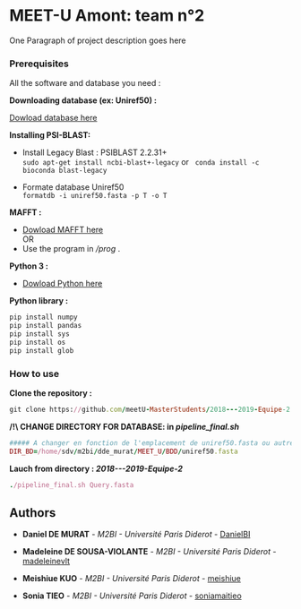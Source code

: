 # MEET-U Amont: team n°2

One Paragraph of project description goes here


### Prerequisites

All the software and database you need :

 **Downloading database (ex: Uniref50) :**

[Dowload database here](https://www.uniprot.org/downloads)


**Installing PSI-BLAST:**

 - Install Legacy Blast : PSIBLAST 2.2.31+  
`sudo apt-get install ncbi-blast+-legacy`
or ` conda install -c bioconda blast-legacy`

 - Formate database Uniref50  
`formatdb -i uniref50.fasta -p T -o T`

**MAFFT :**

- [Dowload MAFFT here](https://mafft.cbrc.jp/alignment/software/linux.html)  
OR
- Use the program in */prog* .

**Python 3 :**

- [Dowload Python here](https://www.python.org/downloads/)  

**Python library :**

``` ruby
pip install numpy
pip install pandas
pip install sys
pip install os
pip install glob
```

### How to use

**Clone the repository :**

``` ruby
git clone https://github.com/meetU-MasterStudents/2018---2019-Equipe-2.git
```


**/!\ CHANGE DIRECTORY FOR DATABASE: in *pipeline_final.sh***

``` ruby
##### A changer en fonction de l'emplacement de uniref50.fasta ou autre base de donnees #######
DIR_BD=/home/sdv/m2bi/dde_murat/MEET_U/BDD/uniref50.fasta
```

**Lauch from directory : *2018---2019-Equipe-2***
``` ruby
./pipeline_final.sh Query.fasta
```

## Authors

* **Daniel DE MURAT** - *M2BI - Université Paris Diderot* - [DanielBI](https://github.com/DanielBI)

* **Madeleine DE SOUSA-VIOLANTE** - *M2BI - Université Paris Diderot* - [madeleinevlt](https://github.com/madeleinevlt)

* **Meishiue KUO** - *M2BI - Université Paris Diderot* - [meishiue](https://github.com/meishiue)

* **Sonia TIEO** - *M2BI - Université Paris Diderot* - [soniamaitieo](https://github.com/soniamaitieo)
